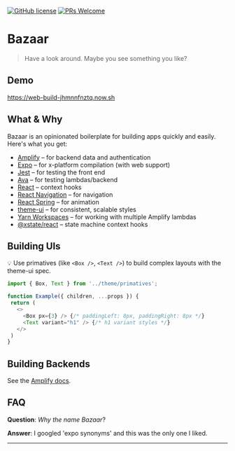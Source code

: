 [![GitHub license](https://img.shields.io/github/license/Naereen/StrapDown.js.svg)](https://github.com/Naereen/StrapDown.js/blob/master/LICENSE)
[![PRs Welcome](https://img.shields.io/badge/PRs-welcome-brightgreen.svg?style=flat-square)](http://makeapullrequest.com)

# Bazaar

> Have a look around. Maybe you see something you like?

## Demo

https://web-build-jhmnnfnztq.now.sh

## What & Why

Bazaar is an opinionated boilerplate for building apps quickly and easily. Here's what you get:

  * [Amplify](https://github.com/aws-amplify/amplify-js) &ndash; for backend data and authentication
  * [Expo](https://github.com/expo/expo) &ndash; for x-platform compilation (with web support)
  * [Jest](https://github.com/facebook/jest) &ndash; for testing the front end
  * [Ava](https://github.com/avajs/ava) &ndash; for testing lambdas/backend
  * [React](https://github.com/facebook/react) &ndash; context hooks
  * [React Navigation](https://reactnavigation.org) &ndash; for navigation
  * [React Spring](https://github.com/react-spring/react-spring) &ndash; for animation
  * [theme-ui](https://github.com/system-ui/theme-ui) &ndash; for consistent, scalable styles
  * [Yarn Workspaces](https://yarnpkg.com/lang/en/docs/workspaces) &ndash; for working with multiple Amplify lambdas
  * [@xstate/react](https://github.com/davidkpiano/xstate) &ndash; state machine context hooks


## Building UIs

💡 Use primatives (like `<Box />`, `<Text />`) to build complex layouts with the theme-ui spec.

```js
import { Box, Text } from '../theme/primatives';

function Example({ children, ...props }) {
 return (
   <>
     <Box px={3} /> {/* paddingLeft: 8px, paddingRight: 8px */}
     <Text variant="h1" /> {/* h1 variant styles */}
   </>
 )
}

```

## Building Backends

See the [Amplify docs](https://aws-amplify.github.io/docs/).

## FAQ

**Question**: *Why the name Bazaar*?

**Answer**: I googled 'expo synonyms' and this was the only one I liked. 

---
